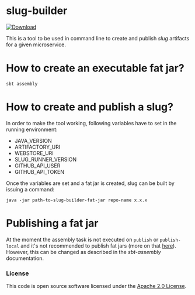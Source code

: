 
# slug-builder

 [ ![Download](https://api.bintray.com/packages/hmrc/releases/slug-builder/images/download.svg) ](https://bintray.com/hmrc/releases/slug-builder/_latestVersion)

This is a tool to be used in command line to create and publish *slug* artifacts for a given microservice.

# How to create an executable fat jar?

`sbt assembly`

# How to create and publish a slug?

In order to make the tool working, following variables have to set in the running environment: 
* JAVA_VERSION
* ARTIFACTORY_URI
* WEBSTORE_URI
* SLUG_RUNNER_VERSION
* GITHUB_API_USER
* GITHUB_API_TOKEN

Once the variables are set and a fat jar is created, slug can be built by issuing a command:

`java -jar path-to-slug-builder-fat-jar repo-name x.x.x`

# Publishing a fat jar

At the moment the assembly task is not executed on `publish` or `publish-local` and it's not recommended to publish fat jars (more on that [here](https://github.com/sbt/sbt-assembly#publishing-not-recommended)). However, this can be changed as described in the *sbt-assembly* documentation.

### License

This code is open source software licensed under the [Apache 2.0 License]("http://www.apache.org/licenses/LICENSE-2.0.html").
